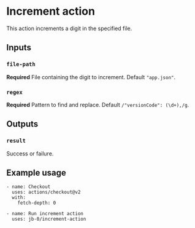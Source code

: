# Increment action

This action increments a digit in the specified file.

## Inputs

### `file-path`

**Required** File containing the digit to increment. Default `"app.json"`.

### `regex`

**Required** Pattern to find and replace. Default `/"versionCode": (\d+),/g`.

## Outputs

### `result`

Success or failure.

## Example usage

```
- name: Checkout
  uses: actions/checkout@v2
  with:
    fetch-depth: 0

- name: Run increment action
  uses: jb-0/increment-action
```
